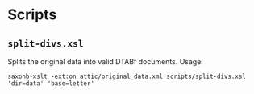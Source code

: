 # Scripts

## `split-divs.xsl`

Splits the original data into valid DTABf documents. Usage:

```
saxonb-xslt -ext:on attic/original_data.xml scripts/split-divs.xsl 'dir=data' 'base=letter'
```
